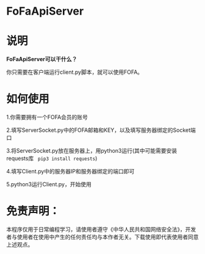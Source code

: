 # FoFaApiServer
# 说明

**FoFaApiServer可以干什么？**

你只需要在客户端运行client.py脚本，就可以使用FOFA。


# 如何使用

1.你需要拥有一个FOFA会员的账号

2.填写ServerSocket.py中的FOFA邮箱和KEY，以及填写服务器绑定的Socket端口

3.将ServerSocket.py放在服务器上，用python3运行(其中可能需要安装requests库 ` pip3 install requests`)

4.填写Client.py中的服务器IP和服务器绑定的端口即可

5.python3运行Client.py，开始使用

# 免责声明：
本程序仅用于日常编程学习，请使用者遵守《中华人民共和国网络安全法》，开发者与使用者在使用中产生的任何责任均与本作者无关。下载使用即代表使用者同意上述观点。
